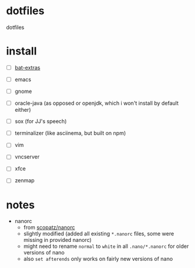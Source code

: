 #   dotfiles
dotfiles

#   install
*   [ ] [bat-extras](https://github.com/eth-p/bat-extras/releases/latest)
*   [ ] emacs
*   [ ] gnome
*   [ ] oracle-java (as opposed or openjdk, which i won't install by default either)
*   [ ] sox (for JJ's speech)
*   [ ] terminalizer (like asciinema, but built on npm)
*   [ ] vim
*   [ ] vncserver
*   [ ] xfce
*   [ ] zenmap


#   notes
*   nanorc
    *   from [scopatz/nanorc](https://github.com/scopatz/nanorc)
    *   slightly modified (added all existing `*.nanorc` files, some were missing in provided nanorc)
    *   might need to rename `normal` to `white` in all `.nano/*.nanorc` for older versions of nano
    *   also `set afterends` only works on fairly new versions of nano
